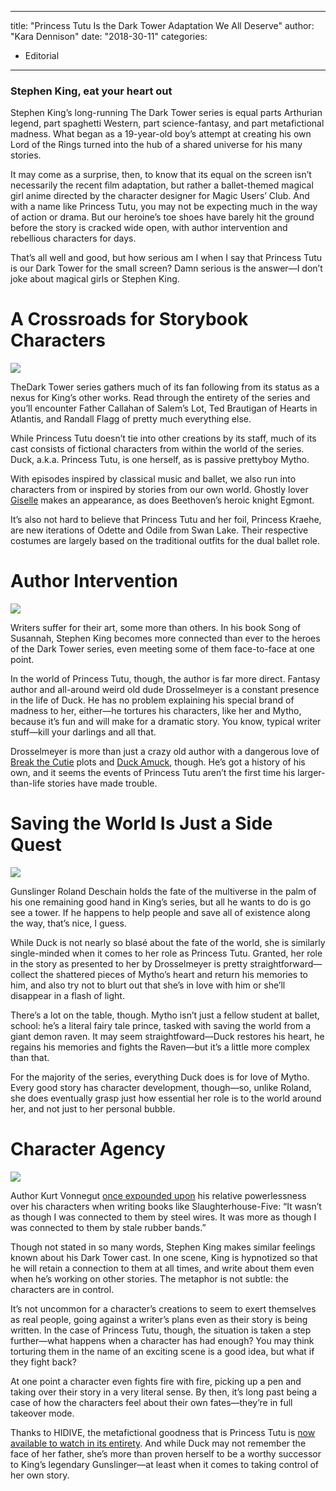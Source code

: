 
---
title: "Princess Tutu Is the Dark Tower Adaptation We All Deserve"
author: "Kara Dennison"
date: "2018-30-11"
categories:
- Editorial
---

### Stephen King, eat your heart out

Stephen King’s long-running The Dark Tower series is equal parts Arthurian legend, part spaghetti Western, part science-fantasy, and part metafictional madness. What began as a 19-year-old boy’s attempt at creating his own Lord of the Rings turned into the hub of a shared universe for his many stories.

It may come as a surprise, then, to know that its equal on the screen isn’t necessarily the recent film adaptation, but rather a ballet-themed magical girl anime directed by the character designer for Magic Users’ Club. And with a name like Princess Tutu, you may not be expecting much in the way of action or drama. But our heroine’s toe shoes have barely hit the ground before the story is cracked wide open, with author intervention and rebellious characters for days.

That’s all well and good, but how serious am I when I say that Princess Tutu is our Dark Tower for the small screen? Damn serious is the answer—I don’t joke about magical girls or Stephen King.

# A Crossroads for Storybook Characters

![](https://i1.wp.com/vrvblog.co/wp-content/uploads/2018/11/princesstutu_03.png?resize=800%2C450&#038;ssl=1)

TheDark Tower series gathers much of its fan following from its status as a nexus for King’s other works. Read through the entirety of the series and you’ll encounter Father Callahan of Salem’s Lot, Ted Brautigan of Hearts in Atlantis, and Randall Flagg of pretty much everything else.

While Princess Tutu doesn’t tie into other creations by its staff, much of its cast consists of fictional characters from within the world of the series. Duck, a.k.a. Princess Tutu, is one herself, as is passive prettyboy Mytho.

With episodes inspired by classical music and ballet, we also run into characters from or inspired by stories from our own world. Ghostly lover [Giselle](https://en.wikipedia.org/wiki/Giselle) makes an appearance, as does Beethoven’s heroic knight Egmont.

It’s also not hard to believe that Princess Tutu and her foil, Princess Kraehe, are new iterations of Odette and Odile from Swan Lake. Their respective costumes are largely based on the traditional outfits for the dual ballet role.

# Author Intervention

![](https://i1.wp.com/vrvblog.co/wp-content/uploads/2018/11/princesstutu_04.png?resize=800%2C450&#038;ssl=1)

Writers suffer for their art, some more than others. In his book Song of Susannah, Stephen King becomes more connected than ever to the heroes of the Dark Tower series, even meeting some of them face-to-face at one point.

In the world of Princess Tutu, though, the author is far more direct. Fantasy author and all-around weird old dude Drosselmeyer is a constant presence in the life of Duck. He has no problem explaining his special brand of madness to her, either—he tortures his characters, like her and Mytho, because it’s fun and will make for a dramatic story. You know, typical writer stuff—kill your darlings and all that.

Drosselmeyer is more than just a crazy old author with a dangerous love of [Break the Cutie](https://tvtropes.org/pmwiki/pmwiki.php/Main/BreakTheCutie) plots and [Duck Amuck](https://vrv.co/watch/GRME83JWY/Daffy-Duck:Duck-Amuck), though. He’s got a history of his own, and it seems the events of Princess Tutu aren’t the first time his larger-than-life stories have made trouble.

# Saving the World Is Just a Side Quest

![](https://i1.wp.com/vrvblog.co/wp-content/uploads/2018/11/princesstutu_02.png?resize=800%2C450&#038;ssl=1)

 

Gunslinger Roland Deschain holds the fate of the multiverse in the palm of his one remaining good hand in King’s series, but all he wants to do is go see a tower. If he happens to help people and save all of existence along the way, that’s nice, I guess.

While Duck is not nearly so blasé about the fate of the world, she is similarly single-minded when it comes to her role as Princess Tutu. Granted, her role in the story as presented to her by Drosselmeyer is pretty straightforward—collect the shattered pieces of Mytho’s heart and return his memories to him, and also try not to blurt out that she’s in love with him or she’ll disappear in a flash of light.

There’s a lot on the table, though. Mytho isn’t just a fellow student at ballet, school: he’s a literal fairy tale prince, tasked with saving the world from a giant demon raven. It may seem straightfoward—Duck restores his heart, he regains his memories and fights the Raven—but it’s a little more complex than that.

For the majority of the series, everything Duck does is for love of Mytho. Every good story has character development, though—so, unlike Roland, she does eventually grasp just how essential her role is to the world around her, and not just to her personal bubble.

# Character Agency

![](https://i2.wp.com/vrvblog.co/wp-content/uploads/2018/11/princesstutu_05.png?resize=800%2C450&#038;ssl=1)

Author Kurt Vonnegut [once expounded upon](http://www.eng.fju.edu.tw/English_Literature/vonnegut/Chapter1_1.html) his relative powerlessness over his characters when writing books like Slaughterhouse-Five: “It wasn&#8217;t as though I was connected to them by steel wires. It was more as though I was connected to them by stale rubber bands.”

Though not stated in so many words, Stephen King makes similar feelings known about his Dark Tower cast. In one scene, King is hypnotized so that he will retain a connection to them at all times, and write about them even when he’s working on other stories. The metaphor is not subtle: the characters are in control.

It’s not uncommon for a character’s creations to seem to exert themselves as real people, going against a writer’s plans even as their story is being written. In the case of Princess Tutu, though, the situation is taken a step further—what happens when a character has had enough? You may think torturing them in the name of an exciting scene is a good idea, but what if they fight back?

At one point a character even fights fire with fire, picking up a pen and taking over their story in a very literal sense. By then, it’s long past being a case of how the characters feel about their own fates—they’re in full takeover mode.

Thanks to HIDIVE, the metafictional goodness that is Princess Tutu is [now available to watch in its entirety](https://vrv.co/series/GR0XGMQWY/Princess-Tutu?utm_source=editorial_cr&amp;utm_medium=news&amp;utm_campaign=article_driven&amp;referrer=editorial_cr_news_article_driven). And while Duck may not remember the face of her father, she’s more than proven herself to be a worthy successor to King’s legendary Gunslinger—at least when it comes to taking control of her own story.
